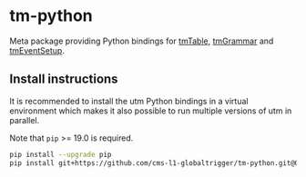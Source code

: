 # tm-python

Meta package providing Python bindings for
[tmTable](https://github.com/cms-l1-globaltrigger/tm-table),
[tmGrammar](https://github.com/cms-l1-globaltrigger/tm-grammar) and
[tmEventSetup](https://github.com/cms-l1-globaltrigger/tm-eventsetup).

## Install instructions

It is recommended to install the utm Python bindings in a virtual environment
which makes it also possible to run multiple versions of utm in parallel.

Note that `pip` >= 19.0 is required.

```bash
pip install --upgrade pip
pip install git+https://github.com/cms-l1-globaltrigger/tm-python.git@0.10.0
```
